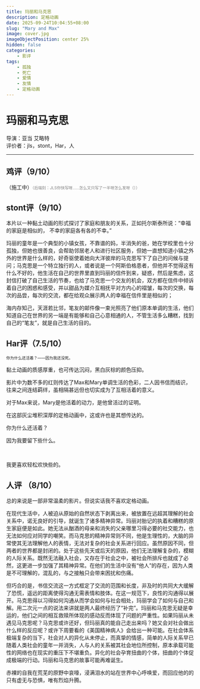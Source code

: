 ```yaml
---
title: 玛丽和马克思
description: 定格动画
date: 2025-09-24T10:04:55+08:00
slug: "Mary and Max"
image: cover.jpg
imageObjectPosition: center 25%
hidden: false
categories:
    - 影评
tags:
    - 孤独
    - 死亡
    - 爱情
    - 友情
    - 定格动画
---
```


# 玛丽和马克思
导演：亚当 艾略特  
评价者：jls，stont，Har，人  

***

## 鸡评（9/10）

（施工中）<span style="font-size:0.75em !important; color:gray !important;">（后端刻：JLS你快写呀……怎么又只写了一半呀怎么发呀（））</span>   

## stont评（9/10）


本片以一种黏土动画的形式探讨了家庭和朋友的关系，正如托尔斯泰所说：“幸福的家庭是相似的， 不幸的家庭各有各的不幸。” 

玛丽的童年是一个典型的小镇女孩，不靠谱的妈，半消失的爸，她在学校里也十分孤独，但她也很善良，会帮助邻居老人和进行社区服务，但她一直想知道小镇之外外的世界是什么样的，好奇驱使着她向大洋彼岸的马克思写下了自己的问候与提问；马克思是一个特立独行的人，或者说是一个阿斯伯格患者，但他并不觉得这有什么不好的，他生活在自己的世界里直到玛丽的信件到来，疑惑，然后是焦虑，这封信打破了自己生活的节奏，也给了马克思一个交友的机会，双方都在信件中倾诉着自己的困惑和感受，并以甜品为媒介互相抚平对方内心的褶皱，每次的交换，每次的品尝，每次的交流，都在给观众展示两人的幸福在信件里是相似的；

海内存知己，天涯若比邻，笔友的邮件像一束光照亮了他们原本单调的生活，他们知道自己在世界的另一端是有能够和自己心意相通的人，不管生活多么糟糕，找到自己的“笔友”，就是自己生活的目的。

## Har评（7.5/10）

<span style="font-size:0.75em !important;">你为什么还活着？——因为我还没死。</span>  

黏土动画的质感厚重，也可传达沉闷，黑白灰棕的颜色压抑。

影片中为数不多的红则传达了Max和Mary单调生活的色彩，二人因书信而结识，往来之间连结羁绊，虽相隔甚远但也切实成为了互相活着的意义。

对于Max来说，Mary是他活着的动力，是他曾活过的证明。

在这部灰尘堆积深厚的定格动画中，这或许也是其想传达的。

你为什么还活着？

因为我要留下些什么。

<br />

我更喜欢轻松欢快些的。


## 人评 （8/10）

总的来说是一部非常温柔的影片。但说实话我不喜欢定格动画。

在现代生活中，人被迫从原始的自然状态下剥离出来，被放置在远超其理解的社会关系中，诺无良好的引导，就诞生了诸多精神异常。玛丽对胎记的执着和糟糕的原生家庭便是如此。她无法从酗酒的母亲和消失的父亲哪里习得必要的社交能力，也无法如何应对同学的嘲笑。而马克思的精神异常则不同，他是生理性的，大脑的异常使其无法理解他人的表情，无法对复杂的社会关系进行回应。虽然原因不同，但两者的世界都是封闭的。处于这些先天或后天的原因，他们无法理解复杂的，模糊的人际关系。既然无法融入社会，又存在于社会之中，被社会所排斥也就成了必然，这更进一步加强了其精神异常。在他们的生活中没有“他人”的存在，因为人类是不可理解的，混乱的，与之接触只会带来困扰和伤痛。

但巧合的是，书信交流这一方式框定了交流的范围和长度，非及时的共同大大缓解了恐慌，遥远的距离使得沟通无需表情和肢体。在这一规范下，良性的沟通得以展开。马克思得以习得如何沟通从而学会如何与社会相处，玛丽学会了如何与自己和解。用二次元一点的说法来讲就是两人最终经历了“补完”。玛丽和马克思无疑是幸运的，他们之间的相互救赎所体现的感动反而体现了问题的严重性。如果玛丽从未遇见马克思呢？马克思或许还好，但玛丽真的能自己走出来吗？她又会对社会做出什么样的反应呢？或许下周要看的《美国精神病人》会给出一种可能。在社会体系极端复杂的当下，社会对人的异化从未停止，而真挚的情感，简单的人际关系早已随着人类社会的童年一并消失，人与人的关系被其社会地位所控制，原本承载可能性的网络也在现实的重压下不堪重负。异化的社会孕育扭曲的个体，扭曲的个体促成极端的行动。玛丽和马克思的故事可能再难诞生。

赤裸的自我在荒芜的原野中哀嚎，浸满泪水的站在世界中心呼唤爱，而回应他的的只有虚无与恐惧，唯有烈焰升腾。
